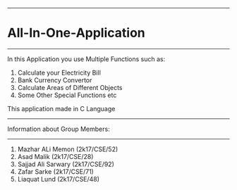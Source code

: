 **************************
# All-In-One-Application
**************************

In this Application you use Multiple Functions
such as: 

1. Calculate your Electricity Bill
2. Bank Currency Convertor
3. Calculate Areas of Different Objects
4. Some Other Special Functions
etc

This application made in C Language

*********************************
Information about Group Members:
*********************************
1. Mazhar ALi Memon (2k17/CSE/52)
2. Asad Malik       (2k17/CSE/28)
3. Sajjad Ali Sarwary (2k17/CSE/92)
4. Zafar Sarke      (2k17/CSE/71)
5. Liaquat Lund     (2k17/CSE/48)
